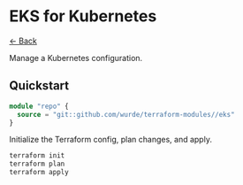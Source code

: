 # EKS for Kubernetes

[<- Back](../README.md)

Manage a Kubernetes configuration.

## Quickstart

```terraform
module "repo" {
  source = "git::github.com/wurde/terraform-modules//eks"
}
```

Initialize the Terraform config, plan changes, and apply.

```bash
terraform init
terraform plan
terraform apply
```
